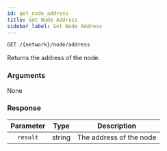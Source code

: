 ```yaml
---
id: get_node_address
title: Get Node Address
sidebar_label: Get Node Address
---
```


```bash title=ENDPOINT
GET /{network}/node/address
```

Returns the address of the node.

### Arguments

None

### Response

| Parameter |  Type  |       Description       |
|:---------:|:------:|:-----------------------:|
| `result`  | string | The address of the node |
